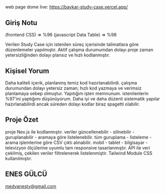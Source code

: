 ##
web page dome live:
https://baykar-study-case.vercel.app/

## Giriş Notu
(frontend CSS) => %96
(javascript Data Table) => %98

Verilen Study Case için istenilen süreç içerisinde talimatlara göre düzenlemeler yapılmıştır.
Aktif çalışma durumumdan dolayı proje zaman yetersizliğinden dolayı plansız ve hızlı kodlanmıştır.


## Kişisel Yorum
Daha kaliteli içerik, planlanmş temiz kod hazırlanabilirdi.
çalışma durumundan dolayı yetersiz zaman; hızlı kod yazmaya ve verimsiz planlamaya sebep olmuştur. Yapıtığım işten memnunum. istenilenlerin %97'ini yaptığımı düşünüyorum.  Daha iyi ve daha düzenli sistematik yapılar hazırlanabilirdi ancak süreden dolayı kodlar biraz spagetti olabilir.

## Proje Özet
proje Nex.js ile kodlanmıştır.
veriler güncellenebilir - silinebilir - guruplanabilir - aramaya göre listelenebilir.
tüm guruplama - listeleme - arama işlemlerine göre CSV çıktı alınabilir.
mobil - tablet - bilgisayar - televizyon ölçülerine uyumlu tam responsive tasarlanmıştır.
API ile veri çekilmiş, çekilen veriler filtrelenerek listelenmiştir. 
Tailwind Module CSS kullanılmıştır.

## ENES GÜLCÜ
medyanestv@gmail.com


